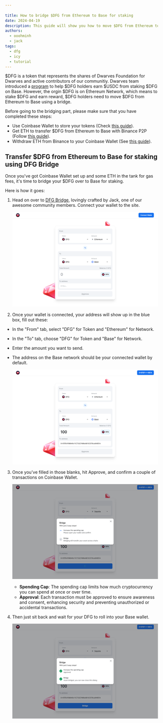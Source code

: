 ```yaml
---

title: How to bridge $DFG from Ethereum to Base for staking
date: 2024-04-19
description: This guide will show you how to move $DFG from Ethereum to Base using a bridge. 
authors:
  - ooohminh
  - jack
tags: 
  - dfg
  - icy
  - tutorial
---
```


$DFG is a token that represents the shares of Dwarves Foundation for Dwarves and active contributors of our communitiy. Dwarves team introduced a [program](https://memo.d.foundation/playground/_memo/how-to-earn-reward-from-staking-dfg/) to help $DFG holders earn $USDC from staking $DFG on Base. However, the orgin $DFG is on Ethereum Network, which means to stake $DFG and earn reward, $DFG holders need to move $DFG from Ethereum to Base using a bridge.

Before going to the bridging part, please make sure that you have completed these steps:

- Use Coinbase Wallet to store your tokens (Check [this guide](https://memo.d.foundation/playbook/community/how-to-setup-crypto-wallet-to-withdraw-icy/)).
- Get ETH to transfer $DFG from Ethereum to Base with Binance P2P (Follow [this guide](https://www.binance.com/en/blog/p2p/binance-p2p-newbie-guide-7428324997079645557)).
- Withdraw ETH from Binance to your Coinbase Wallet (See [this guide](https://www.binance.com/en/support/faq/how-to-withdraw-crypto-from-binance-115003670492)).

## Transfer $DFG from Ethereum to Base for staking using DFG Bridge

Once you've got Coinbase Wallet set up and some ETH in the tank for gas fees, it's time to bridge your $DFG over to Base for staking.

Here is how it goes:

1. Head on over to [DFG Bridge](https://bridge.d.foundation/), lovingly crafted by Jack, one of our awesome community members. Connect your wallet to the site.

    ![](assets/how-to-transfer-dfg-from-eth-to-base-for-staking_bridge.d.foundation.webp)

2. Once your wallet is connected, your address will show up in the blue box, fill out these:

- In the "From" tab, select "DFG" for Token and "Ethereum" for Network.
- In the "To" tab, choose "DFG" for Token and "Base" for Network.
- Enter the amount you want to send.
- The address on the Base network should be your connected wallet by default.

    ![](assets/how-to-transfer-dfg-from-eth-to-base-for-staking_bride_amount.webp)

3. Once you've filled in those blanks, hit Approve, and confirm a couple of transactions on Coinbase Wallet.

    ![](assets/how-to-transfer-dfg-from-eth-to-base-for-staking_approve_bride.webp)

    - **Spending Cap**: The spending cap limits how much cryptocurrency you can spend at once or over time.
    - **Approval**: Each transaction must be approved to ensure awareness and consent, enhancing security and preventing unauthorized or accidental transactions.

4. Then just sit back and wait for your DFG to roll into your Base wallet.

    ![](assets/how-to-transfer-dfg-from-eth-to-base-for-staking_approve_bride_3.webp)
